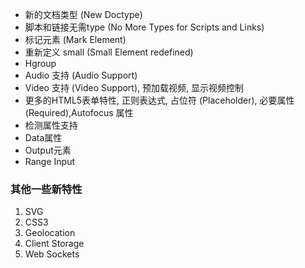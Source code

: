 - 新的文档类型  (New Doctype)
- 脚本和链接无需type  (No More Types for Scripts and Links)
- 标记元素 (Mark Element)
- 重新定义 small (Small Element redefined)
- Hgroup
- Audio 支持 (Audio Support)
- Video 支持 (Video Support), 预加载视频, 显示视频控制 
- 更多的HTML5表单特性, 正则表达式, 占位符 (Placeholder), 必要属性 (Required),Autofocus 属性 
- 检测属性支持 
- Data属性 
- Output元素 
- Range Input

### 其他一些新特性

1) SVG 
2) CSS3 
3) Geolocation 
4) Client Storage 
5) Web Sockets 

